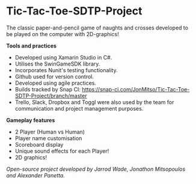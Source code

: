 # <strong>Tic-Tac-Toe-SDTP-Project</strong>
The classic paper-and-pencil game of naughts and crosses developed to be played on the computer with 2D-graphics!

<strong>Tools and practices</strong>
- Developed using Xamarin Studio in C#.
- Utilises the SwinGameSDK library.
- Incorporates Nunit's testing functionality.
- Github used for version control.
- Developed using agile practices.
- Builds tracked by Snap CI: https://snap-ci.com/JonMitso/Tic-Tac-Toe-SDTP-Project/branch/master
- Trello, Slack, Dropbox and Toggl were also used by the team for communication and project management purposes.

<strong>Gameplay features</strong>
- 2 Player (Human vs Human)
- Player name customisation
- Scoreboard display
- Unique sound effects for each Player!
- 2D graphics!

<em>Open-source project developed by Jarrod Wade, Jonathon Mitsopoulos and Alexander Panetta.</em>
